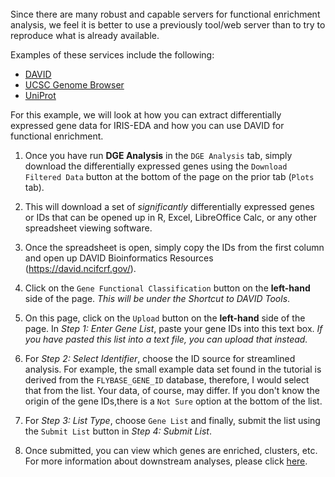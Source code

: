<br/>
Since there are many robust and capable servers for functional enrichment
analysis, we feel it is better to use a previously tool/web server than to 
try to reproduce what is already available.

Examples of these services include the following:
  * [DAVID](https://david.ncifcrf.gov/)
  * [UCSC Genome Browser](https://genome.ucsc.edu/)
  * [UniProt](https://www.uniprot.org/)

For this example, we will look at how you can extract differentially 
expressed gene data for IRIS-EDA and how you can use DAVID for functional
enrichment.

1. Once you have run **DGE Analysis** in the `DGE Analysis` tab, simply
   download the differentially expressed genes using the 
   `Download Filtered Data` button at the bottom of the page on the 
   prior tab (`Plots` tab).
   
2. This will download a set of *significantly* differentially expressed genes 
   or IDs that can be opened up in R, Excel, LibreOffice Calc, or any other
   spreadsheet viewing software.
   
3. Once the spreadsheet is open, simply copy the IDs from the first column and
   open up DAVID Bioinformatics Resources (https://david.ncifcrf.gov/).
   
4. Click on the `Gene Functional Classification` button on the **left-hand** 
   side of the page. *This will be under the Shortcut to DAVID Tools*.
   
5. On this page, click on the `Upload` button on the **left-hand** side of the
   page. In *Step 1: Enter Gene List*, paste your gene IDs into this text
   box. *If you have pasted this list into a text file, you can upload 
   that instead.*
   
6. For *Step 2: Select Identifier*, choose the ID source for streamlined 
   analysis. For example, the small example data set found in the tutorial is
   derived from the `FLYBASE_GENE_ID` database, therefore, I would select
   that from the list. Your data, of course, may differ. If you don't know
   the origin of the gene IDs,there is a `Not Sure` option at the bottom of 
   the list.
   
7. For *Step 3: List Type*, choose `Gene List` and finally, submit the list
   using the `Submit List` button in *Step 4: Submit List*. 
   
8. Once submitted, you can view which genes are enriched, clusters, etc.
   For more information about downstream analyses, please click 
   [here](https://david.ncifcrf.gov/helps/functional_classification.html).
